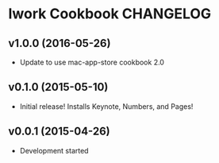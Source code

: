 Iwork Cookbook CHANGELOG
========================

v1.0.0 (2016-05-26)
-------------------
- Update to use mac-app-store cookbook 2.0

v0.1.0 (2015-05-10)
-------------------
- Initial release! Installs Keynote, Numbers, and Pages!

v0.0.1 (2015-04-26)
-------------------
- Development started
